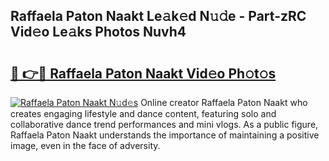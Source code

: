 ## Raffaela Paton Naakt Le𝚊k𝚎d N𝚞𝚍e - Part-zRC Vid𝚎o Le𝚊ks Photos Nuvh4

# <h2><a href="http://fb6jmy.evod.top/?m=Raffaela+Paton+Naakt">🔗 👉🔴 Raffaela Paton Naakt Vid𝚎o Ph𝚘t𝚘s</a></h2>

[![Raffaela Paton Naakt N𝚞d𝚎s](https://i.imgur.com/8V9OHl7.gif)](http://fb6jmy.evod.top/?m=Raffaela+Paton+Naakt)
Online creator Raffaela Paton Naakt who creates engaging lifestyle and dance content, featuring solo and collaborative dance trend performances and mini vlogs. As a public figure, Raffaela Paton Naakt understands the importance of maintaining a positive image, even in the face of adversity. 
